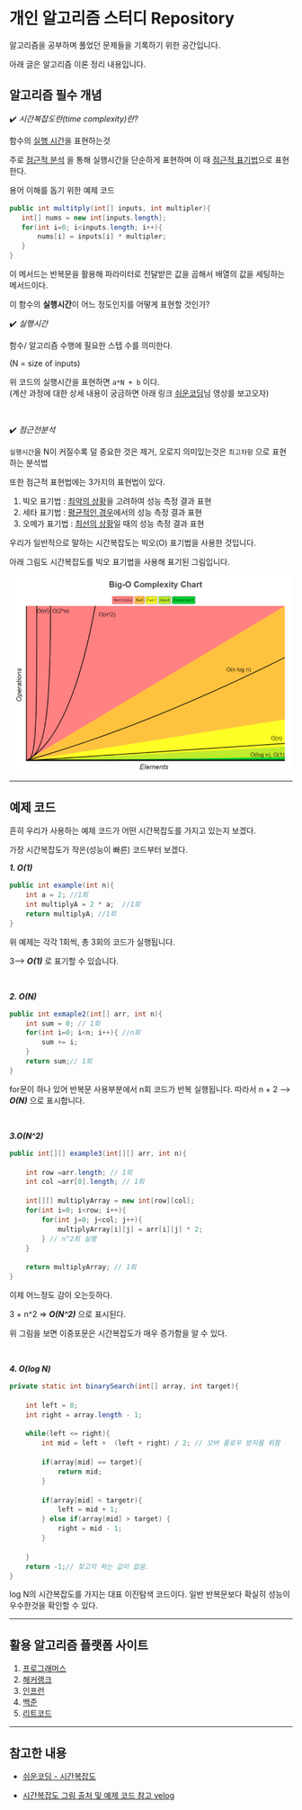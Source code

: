 
# 개인 알고리즘 스터디 Repository
알고리즘을 공부하며 풀었던 문제들을 기록하기 위한 공간입니다.

아래 글은 알고리즘 이론 정리 내용입니다.

## 알고리즘 필수 개념
✔️ *시간복잡도란(time complexity)란?*

함수의 <U>실행 시간</U>을 표현하는것

주로 <U>점근적 분석</U> 을 통해 실행시간을 단순하게 표현하며 이 때 <U>점근적 표기법</U>으로 표현한다.

용어 이해를 돕기 위한 예제 코드
 ``` java
public int multitply(int[] inputs, int multipler){
    int[] nums = new int[inputs.length];
    for(int i=0; i<inputs.length; i++){
        nums[i] = inputs[i] * multipler;
    } 
}
```

이 메서드는 반복문을 활용해 파라미터로 전달받은 값을 곱해서 배열의 값을 세팅하는 메서드이다.

이 함수의 **실행시간**이 어느 정도인지를 어떻게 표현할 것인가?

✔️  *실행시간*

함수/ 알고리즘 수행에 필요한 스텝 수를 의미한다.

(N = size of inputs)

위 코드의 실행시간을 표현하면 `a*N + b` 이다.  
(계산 과정에 대한 상세 내용이 궁금하면 아래 링크 <U>쉬운코딩</U>님 영상를 보고오자)

<br>

✔️  *점근전분석*

`실행시간`을 N이 커질수록 덜 중요한 것은 제거, 오로지 의미있는것은 `최고차항` 으로 표현하는 분석법

또한 점근적 표현법에는 3가지의 표현법이 있다.

1. 빅오 표기법 : <U>최악의 상황</U>을 고려하여 성능 측정 결과 표현
2. 세타 표기법 : <U>평균적인 경우</U>에서의 성능 측정 결과 표현
3. 오메가 표기법 : <U> 최선의 상황</U>일 때의 성능 측정 결과 표현

우리가 일반적으로 말하는 시간복잡도는 빅오(O) 표기법을 사용한 것입니다.

아래 그림도 시간복잡도를 빅오 표기법을 사용해 표기된 그림입니다.

![시간복잡도](image/시간복잡도.png)

---

## 예제 코드
흔히 우리가 사용하는 예제 코드가 어떤 시간복잡도를 가지고 있는지 보겠다.

가장 시간복잡도가 작은(성능이 빠른) 코드부터 보겠다.

***1. O(1)***
``` java
public int example(int n){
    int a = 2; //1회
    int multiplyA = 2 * a;  //1회
    return multiplyA; //1회
}
```
위 예제는 각각 1회씩, 총 3회의 코드가 실행됩니다.

3--> ***O(1)*** 로 표기할 수 있습니다.

<br>

***2. O(N)***
``` java
public int exmaple2(int[] arr, int n){
    int sum = 0; // 1회
    for(int i=0; i<n; i++){ //n회 
        sum += i;
    }
    return sum;// 1회
}
```
for문이 하나 있어 반복문 사용부분에서 n회 코드가 반복 실행됩니다.
따라서 n + 2 --> ***O(N)*** 으로 표시합니다.

<br>

***3.O(N^2)***
``` java
public int[][] example3(int[][] arr, int n){
    
    int row =arr.length; // 1회
    int col =arr[0].length; // 1회

    int[][] multiplyArray = new int[row][col]; 
    for(int i=0; i<row; i++){
        for(int j=0; j<col; j++){
            multiplyArray[i][j] = arr[i][j] * 2;
        } // n^2회 실행
    }

    return multiplyArray; // 1회
}

```
이제 어느정도 감이 오는듯하다. 

3 + n^2 => ***O(N^2)*** 으로 표시된다.

위 그림을 보면 이중포문은 시간복잡도가 매우 증가함을 알 수 있다.

<br>

***4. O(log N)***
``` java
private static int binarySearch(int[] array, int target){

    int left = 0;
    int right = array.length - 1;

    while(left <= right){
        int mid = left +  (left + right) / 2; // 오버 플로우 방지를 위함

        if(array[mid] == target){
            return mid;
        }

        if(array[mid] < targetr){
            left = mid + 1; 
        } else if(array[mid] > target) {
            right = mid - 1; 
        }

    }   
    return -1;// 찾고자 하는 값이 없음.
}

```
log N의 시간복잡도를 가지는 대표 이진탐색 코드이다. 일반 반복문보다 확실히 성능이 우수한것을 확인할 수 있다.

---

## 활용 알고리즘 플랫폼 사이트 
1. [프로그래머스](https://programmers.co.kr/)
2. [해커랭크](https://www.hackerrank.com/)
3. [인프런](https://www.inflearn.com/)
4. [백준](https://www.acmicpc.net/)
5. [리트코드](https://leetcode.com/)

--- 

## 참고한 내용
- [쉬운코딩 - 시간복잡도](https://www.youtube.com/watch?v=tTFoClBZutw)

- [시간복잡도 그림 출처 및 예제 코드 참고 velog](https://velog.io/@mangozoo20/%EA%B8%B0%EB%B3%B8-%EC%95%8C%EA%B3%A0%EB%A6%AC%EC%A6%98-%EC%9D%B4%EB%A1%A0-%ED%94%84%EB%A1%9C%EA%B7%B8%EB%9E%98%EB%B0%8D)
